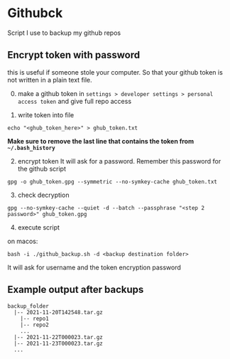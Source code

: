 # Githubck

Script I use to backup my github repos

## Encrypt token with password
this is useful if someone stole your computer. So that your github token is not written
in a plain text file.

0) make a github token in `settings > developer settings > personal access token` and give full repo access

1) write token into file
```
echo "<ghub_token_here>" > ghub_token.txt
```
**Make sure to remove the last line that contains the token from `~/.bash_history`**

2) encrypt token
It will ask for a password. Remember this password for the github script
```
gpg -o ghub_token.gpg --symmetric --no-symkey-cache ghub_token.txt
```

3) check decryption
```
gpg --no-symkey-cache --quiet -d --batch --passphrase "<step 2 password>" ghub_token.gpg
```

4) execute script
 
on macos:
```
bash -i ./github_backup.sh -d <backup destination folder>
```

It will ask for username and the token encryption password

## Example output after backups
```
backup_folder
  |-- 2021-11-20T142548.tar.gz
    |-- repo1
    |-- repo2
    ...
  |-- 2021-11-22T000023.tar.gz
  |-- 2021-11-23T000023.tar.gz
  ...
```
